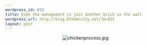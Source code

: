 ```yaml
--- 
wordpress_id: 815
title: Even the management is just another brick in the wall
wordpress_url: http://blog.6thdensity.net/?p=815
layout: post
---
```

<p align=center><img src='http://blog.6thdensity.net/wp-content/uploads/2007/10/chickenprocess.jpg' alt='chickenprocess.jpg' /></p>
